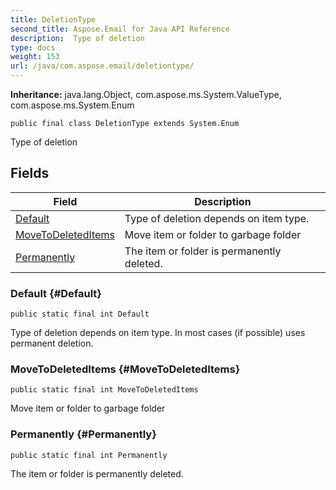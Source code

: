 ```yaml
---
title: DeletionType
second_title: Aspose.Email for Java API Reference
description:  Type of deletion
type: docs
weight: 153
url: /java/com.aspose.email/deletiontype/
---
```

**Inheritance:**
java.lang.Object, com.aspose.ms.System.ValueType, com.aspose.ms.System.Enum
```
public final class DeletionType extends System.Enum
```

Type of deletion
## Fields

| Field | Description |
| --- | --- |
| [Default](#Default) | Type of deletion depends on item type. |
| [MoveToDeletedItems](#MoveToDeletedItems) | Move item or folder to garbage folder |
| [Permanently](#Permanently) | The item or folder is permanently deleted. |
### Default {#Default}
```
public static final int Default
```


Type of deletion depends on item type. In most cases (if possible) uses permanent deletion.

### MoveToDeletedItems {#MoveToDeletedItems}
```
public static final int MoveToDeletedItems
```


Move item or folder to garbage folder

### Permanently {#Permanently}
```
public static final int Permanently
```


The item or folder is permanently deleted.

